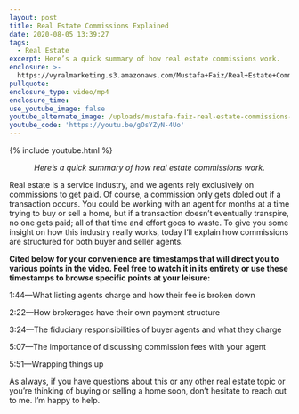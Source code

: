```yaml
---
layout: post
title: Real Estate Commissions Explained
date: 2020-08-05 13:39:27
tags:
  - Real Estate
excerpt: Here’s a quick summary of how real estate commissions work.
enclosure: >-
  https://vyralmarketing.s3.amazonaws.com/Mustafa+Faiz/Real+Estate+Commissions+Explained.mp4
pullquote:
enclosure_type: video/mp4
enclosure_time:
use_youtube_image: false
youtube_alternate_image: /uploads/mustafa-faiz-real-estate-commissions-yt.jpg
youtube_code: 'https://youtu.be/gOsYZyN-4Uo'
---
```


{% include youtube.html %}

<p style="text-align: center;"><em>Here’s a quick summary of how real estate commissions work.</em></p>

Real estate is a service industry, and we agents rely exclusively on commissions to get paid. Of course, a commission only gets doled out if a transaction occurs. You could be working with an agent for months at a time trying to buy or sell a home, but if a transaction doesn’t eventually transpire, no one gets paid; all of that time and effort goes to waste. To give you some insight on how this industry really works, today I’ll explain how commissions are structured for both buyer and seller agents.&nbsp;

**Cited below for your convenience are timestamps that will direct you to various points in the video. Feel free to watch it in its entirety or use these timestamps to browse specific points at your leisure:**

1:44—What listing agents charge and how their fee is broken down

2:22—How brokerages have their own payment structure

3:24—The fiduciary responsibilities of buyer agents and what they charge

5:07—The importance of discussing commission fees with your agent&nbsp;

5:51—Wrapping things up

As always, if you have questions about this or any other real estate topic or you’re thinking of buying or selling a home soon, don’t hesitate to reach out to me. I’m happy to help.&nbsp;
